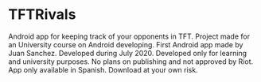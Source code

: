 # TFTRivals
Android app for keeping track of your opponents in TFT. Project made for an University course on Android developing.
First Android app made by Juan Sanchez.
Developed during July 2020.
Developed only for learning and university purposes.
No plans on publishing and not approved by Riot.
App only available in Spanish.
Download at your own risk.
